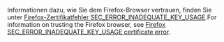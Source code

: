 <span data-ttu-id="44e29-101">Informationen dazu, wie Sie dem Firefox-Browser vertrauen, finden Sie unter [Firefox-Zertifikatfehler SEC_ERROR_INADEQUATE_KEY_USAGE](xref:security/enforcing-ssl#trust-ff).</span><span class="sxs-lookup"><span data-stu-id="44e29-101">For information on trusting the Firefox browser, see [Firefox SEC_ERROR_INADEQUATE_KEY_USAGE certificate error](xref:security/enforcing-ssl#trust-ff).</span></span>